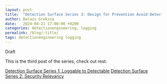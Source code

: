 ```yaml
---
layout: post
title:  "Detection Surface Series 3: Design for Prevention Avoid Detecting Entirely"
author: Balazs Greksza
date:   2024-04-21 17:00:00 +0200
categories: detectionengineering, logging
permalink: /blog/:title/
tags: detectionengineering logging
---
```


Draft


This is the third post of the series, check out rest:

[Detection Surface Series 1: Loggable to Detectable](https://inverze.io/blog/detection-surface-series-loggable-to-detectable/)
[Detection Surface Series 2: Security Relevancy](https://inverze.io/blog/detection-surface-series-security-relevancy/)
